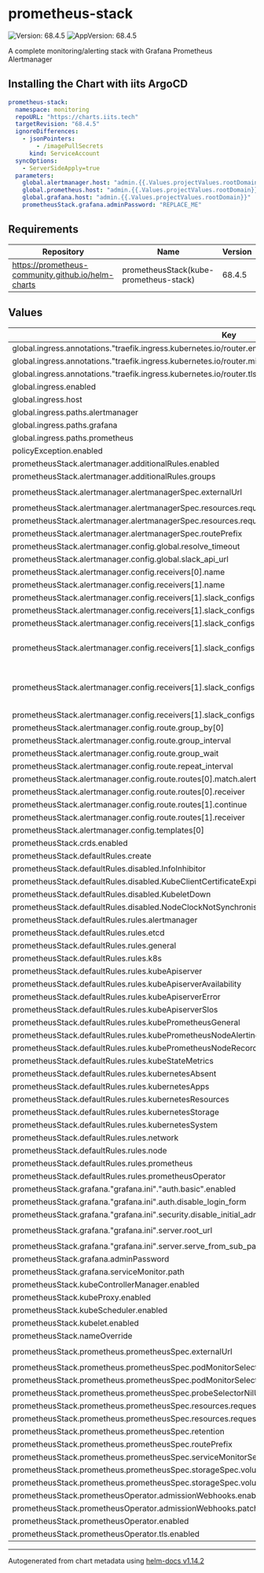 # prometheus-stack

![Version: 68.4.5](https://img.shields.io/badge/Version-68.4.5-informational?style=flat-square) ![AppVersion: 68.4.5](https://img.shields.io/badge/AppVersion-68.4.5-informational?style=flat-square)

A complete monitoring/alerting stack with Grafana Prometheus Alertmanager

## Installing the Chart with iits ArgoCD

```yaml
prometheus-stack:
  namespace: monitoring
  repoURL: "https://charts.iits.tech"
  targetRevision: "68.4.5"
  ignoreDifferences:
    - jsonPointers:
        - /imagePullSecrets
      kind: ServiceAccount
  syncOptions:
    - ServerSideApply=true
  parameters:
    global.alertmanager.host: "admin.{{.Values.projectValues.rootDomain}}"
    global.prometheus.host: "admin.{{.Values.projectValues.rootDomain}}"
    global.grafana.host: "admin.{{.Values.projectValues.rootDomain}}"
    prometheusStack.grafana.adminPassword: "REPLACE_ME"
```

## Requirements

| Repository | Name | Version |
|------------|------|---------|
| https://prometheus-community.github.io/helm-charts | prometheusStack(kube-prometheus-stack) | 68.4.5 |

## Values

| Key | Type | Default | Description |
|-----|------|---------|-------------|
| global.ingress.annotations."traefik.ingress.kubernetes.io/router.entrypoints" | string | `"websecure"` |  |
| global.ingress.annotations."traefik.ingress.kubernetes.io/router.middlewares" | string | `"routing-oidc-forward-auth@kubernetescrd"` |  |
| global.ingress.annotations."traefik.ingress.kubernetes.io/router.tls" | string | `"true"` |  |
| global.ingress.enabled | bool | `true` |  |
| global.ingress.host | string | `nil` |  |
| global.ingress.paths.alertmanager | string | `"/alertmanager"` |  |
| global.ingress.paths.grafana | string | `"/grafana"` |  |
| global.ingress.paths.prometheus | string | `"/prometheus"` |  |
| policyException.enabled | bool | `true` |  |
| prometheusStack.alertmanager.additionalRules.enabled | bool | `false` |  |
| prometheusStack.alertmanager.additionalRules.groups | list | `[]` |  |
| prometheusStack.alertmanager.alertmanagerSpec.externalUrl | string | `"https://{{$.Values.global.ingress.host}}{{$.Values.global.ingress.paths.alertmanager}}"` |  |
| prometheusStack.alertmanager.alertmanagerSpec.resources.requests.cpu | string | `"5m"` |  |
| prometheusStack.alertmanager.alertmanagerSpec.resources.requests.memory | string | `"100Mi"` |  |
| prometheusStack.alertmanager.alertmanagerSpec.routePrefix | string | `"/alertmanager"` |  |
| prometheusStack.alertmanager.config.global.resolve_timeout | string | `"5m"` |  |
| prometheusStack.alertmanager.config.global.slack_api_url | string | `"http://myhost.local"` |  |
| prometheusStack.alertmanager.config.receivers[0].name | string | `"null"` |  |
| prometheusStack.alertmanager.config.receivers[1].name | string | `"slack"` |  |
| prometheusStack.alertmanager.config.receivers[1].slack_configs[0].channel | string | `"infrastructure"` |  |
| prometheusStack.alertmanager.config.receivers[1].slack_configs[0].link_names | bool | `true` |  |
| prometheusStack.alertmanager.config.receivers[1].slack_configs[0].send_resolved | bool | `true` |  |
| prometheusStack.alertmanager.config.receivers[1].slack_configs[0].text | string | `"{{ range .Alerts }}\n  *Description:* {{ .Annotations.description }}\n  *Details:*\n  {{ range .Labels.SortedPairs }} • *{{ .Name }}:* `{{ .Value }}`\n  {{ end }}\n{{ end }}"` |  |
| prometheusStack.alertmanager.config.receivers[1].slack_configs[0].title | string | `"{{ (index .Alerts 0).GeneratorURL | reReplaceAll \"(.*)prometheus(.*)\" \"$1\"}}  {{ (index .Alerts 0).Annotations.summary}}"` |  |
| prometheusStack.alertmanager.config.receivers[1].slack_configs[0].title_link | string | `"{{ (index .Alerts 0).GeneratorURL }}"` |  |
| prometheusStack.alertmanager.config.route.group_by[0] | string | `"job"` |  |
| prometheusStack.alertmanager.config.route.group_interval | string | `"5m"` |  |
| prometheusStack.alertmanager.config.route.group_wait | string | `"30s"` |  |
| prometheusStack.alertmanager.config.route.repeat_interval | string | `"12h"` |  |
| prometheusStack.alertmanager.config.route.routes[0].match.alertname | string | `"Watchdog"` |  |
| prometheusStack.alertmanager.config.route.routes[0].receiver | string | `"null"` |  |
| prometheusStack.alertmanager.config.route.routes[1].continue | bool | `true` |  |
| prometheusStack.alertmanager.config.route.routes[1].receiver | string | `"slack"` |  |
| prometheusStack.alertmanager.config.templates[0] | string | `"/etc/alertmanager/config/*.tmpl"` |  |
| prometheusStack.crds.enabled | bool | `false` |  |
| prometheusStack.defaultRules.create | bool | `true` |  |
| prometheusStack.defaultRules.disabled.InfoInhibitor | bool | `true` |  |
| prometheusStack.defaultRules.disabled.KubeClientCertificateExpiration | bool | `true` |  |
| prometheusStack.defaultRules.disabled.KubeletDown | bool | `true` |  |
| prometheusStack.defaultRules.disabled.NodeClockNotSynchronising | bool | `true` |  |
| prometheusStack.defaultRules.rules.alertmanager | bool | `true` |  |
| prometheusStack.defaultRules.rules.etcd | bool | `true` |  |
| prometheusStack.defaultRules.rules.general | bool | `true` |  |
| prometheusStack.defaultRules.rules.k8s | bool | `true` |  |
| prometheusStack.defaultRules.rules.kubeApiserver | bool | `true` |  |
| prometheusStack.defaultRules.rules.kubeApiserverAvailability | bool | `true` |  |
| prometheusStack.defaultRules.rules.kubeApiserverError | bool | `true` |  |
| prometheusStack.defaultRules.rules.kubeApiserverSlos | bool | `true` |  |
| prometheusStack.defaultRules.rules.kubePrometheusGeneral | bool | `true` |  |
| prometheusStack.defaultRules.rules.kubePrometheusNodeAlerting | bool | `true` |  |
| prometheusStack.defaultRules.rules.kubePrometheusNodeRecording | bool | `true` |  |
| prometheusStack.defaultRules.rules.kubeStateMetrics | bool | `true` |  |
| prometheusStack.defaultRules.rules.kubernetesAbsent | bool | `true` |  |
| prometheusStack.defaultRules.rules.kubernetesApps | bool | `true` |  |
| prometheusStack.defaultRules.rules.kubernetesResources | bool | `false` |  |
| prometheusStack.defaultRules.rules.kubernetesStorage | bool | `true` |  |
| prometheusStack.defaultRules.rules.kubernetesSystem | bool | `true` |  |
| prometheusStack.defaultRules.rules.network | bool | `true` |  |
| prometheusStack.defaultRules.rules.node | bool | `true` |  |
| prometheusStack.defaultRules.rules.prometheus | bool | `true` |  |
| prometheusStack.defaultRules.rules.prometheusOperator | bool | `true` |  |
| prometheusStack.grafana."grafana.ini"."auth.basic".enabled | bool | `true` |  |
| prometheusStack.grafana."grafana.ini".auth.disable_login_form | bool | `false` |  |
| prometheusStack.grafana."grafana.ini".security.disable_initial_admin_creation | bool | `false` |  |
| prometheusStack.grafana."grafana.ini".server.root_url | string | `"https://{{$.Values.global.ingress.host}}{{$.Values.global.ingress.paths.grafana}}"` |  |
| prometheusStack.grafana."grafana.ini".server.serve_from_sub_path | bool | `true` |  |
| prometheusStack.grafana.adminPassword | string | `nil` | Required |
| prometheusStack.grafana.serviceMonitor.path | string | `"/grafana/metrics"` |  |
| prometheusStack.kubeControllerManager.enabled | bool | `false` |  |
| prometheusStack.kubeProxy.enabled | bool | `false` |  |
| prometheusStack.kubeScheduler.enabled | bool | `false` |  |
| prometheusStack.kubelet.enabled | bool | `true` |  |
| prometheusStack.nameOverride | string | `"prometheus-stack"` |  |
| prometheusStack.prometheus.prometheusSpec.externalUrl | string | `"https://{{$.Values.global.ingress.host}}{{$.Values.global.ingress.paths.prometheus}}"` |  |
| prometheusStack.prometheus.prometheusSpec.podMonitorSelector | object | `{}` |  |
| prometheusStack.prometheus.prometheusSpec.podMonitorSelectorNilUsesHelmValues | bool | `false` |  |
| prometheusStack.prometheus.prometheusSpec.probeSelectorNilUsesHelmValues | bool | `false` |  |
| prometheusStack.prometheus.prometheusSpec.resources.requests.cpu | string | `"60m"` |  |
| prometheusStack.prometheus.prometheusSpec.resources.requests.memory | string | `"2255Mi"` |  |
| prometheusStack.prometheus.prometheusSpec.retention | string | `"1y"` |  |
| prometheusStack.prometheus.prometheusSpec.routePrefix | string | `"/prometheus"` |  |
| prometheusStack.prometheus.prometheusSpec.serviceMonitorSelectorNilUsesHelmValues | bool | `false` |  |
| prometheusStack.prometheus.prometheusSpec.storageSpec.volumeClaimTemplate.spec.accessModes[0] | string | `"ReadWriteOnce"` |  |
| prometheusStack.prometheus.prometheusSpec.storageSpec.volumeClaimTemplate.spec.resources.requests.storage | string | `"250G"` |  |
| prometheusStack.prometheusOperator.admissionWebhooks.enabled | bool | `false` |  |
| prometheusStack.prometheusOperator.admissionWebhooks.patch.enabled | bool | `false` |  |
| prometheusStack.prometheusOperator.enabled | bool | `true` |  |
| prometheusStack.prometheusOperator.tls.enabled | bool | `false` |  |

----------------------------------------------
Autogenerated from chart metadata using [helm-docs v1.14.2](https://github.com/norwoodj/helm-docs/releases/v1.14.2)
